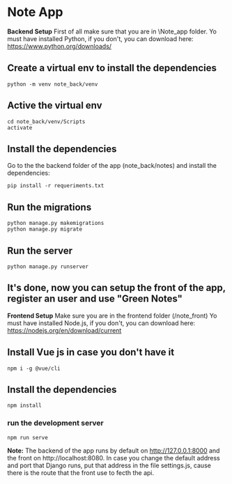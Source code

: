 # Note App

**Backend Setup**
First of all make sure that you are in \Note_app folder.
Yo must have installed Python, if you don't, you can download here: https://www.python.org/downloads/

## Create a virtual env to install the dependencies
```
python -m venv note_back/venv
```
## Active the virtual env
```
cd note_back/venv/Scripts
activate
```

## Install the dependencies
Go to the the backend folder of the app (note_back/notes) and install the dependencies:

```
pip install -r requeriments.txt
```

## Run the migrations
```
python manage.py makemigrations
python manage.py migrate
```

## Run the server
```
python manage.py runserver
```

## It's done, now you can setup the front of the app, register an user and use "Green Notes" 

**Frontend Setup**
Make sure you are in the frontend folder (/note_front)
Yo must have installed Node.js, if you don't, you can download here: https://nodejs.org/en/download/current

## Install Vue js in case you don't have it
```
npm i -g @vue/cli
```

## Install the dependencies
```
npm install
```

### run the development server
```
npm run serve
```

**Note:**
The backend of the app runs by default on http://127.0.0.1:8000 and the front on http://localhost:8080.
In case you change the default address and port that Django runs, 
put that address in the file settings.js, cause there is the route that the front use to fecth the api.

